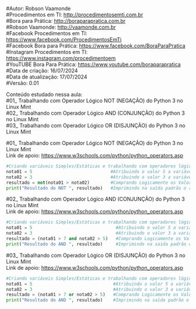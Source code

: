 #Autor: Robson Vaamonde<br>
#Procedimentos em TI: http://procedimentosemti.com.br<br>
#Bora para Prática: http://boraparapratica.com.br<br>
#Robson Vaamonde: http://vaamonde.com.br<br>
#Facebook Procedimentos em TI: https://www.facebook.com/ProcedimentosEmTi<br>
#Facebook Bora para Prática: https://www.facebook.com/BoraParaPratica<br>
#Instagram Procedimentos em TI: https://www.instagram.com/procedimentoem<br>
#YouTUBE Bora Para Prática: https://www.youtube.com/boraparapratica<br>
#Data de criação: 16/07/2024<br>
#Data de atualização: 17/07/2024<br>
#Versão: 0.01<br>

Conteúdo estudado nessa aula:<br>
#01_ Trabalhando com Operador Lógico NOT (NEGAÇÃO) do Python 3 no Linux Mint<br>
#02_ Trabalhando com Operador Lógico AND (CONJUNÇÃO) do Python 3 no Linux Mint<br>
#03_ Trabalhando com Operador Lógico OR (DISJUNÇÃO) do Python 3 no Linux Mint<br>

#01_ Trabalhando com Operador Lógico NOT (NEGAÇÃO) do Python 3 no Linux Mint<br>
Link de apoio: https://www.w3schools.com/python/python_operators.asp
```python
#Criando variáveis Simples/Estáticas e trabalhando com operadores lógicos
nota01 = 5                              #Atribuindo o valor 5 a variável nota01
nota02 = 3                              #Atribuindo o valor 3 a variável nota02
resultado = not(nota01 > nota02)        #Comprando Logicamente os Valores e alterado seu valor Lógico
print("Resultado do NOT ", resultado)   #Imprimindo na saída padrão o resultado da operação lógica NOT
```

#02_ Trabalhando com Operador Lógico AND (CONJUNÇÃO) do Python 3 no Linux Mint<br>
Link de apoio: https://www.w3schools.com/python/python_operators.asp
```python
#Criando variáveis Simples/Estáticas e trabalhando com operadores lógicos
nota01 = 5                                #Atribuindo o valor 5 a variável nota01
nota02 = 3                                #Atribuindo o valor 3 a variável nota02
resultado = (nota01 > 7 and nota02 > 5)   #Comprando Logicamente os Valores e mantendo o valor Lógico
print("Resultado do AND ", resultado)     #Imprimindo na saída padrão o resultado da operação lógica AND
```

#03_ Trabalhando com Operador Lógico OR (DISJUNÇÃO) do Python 3 no Linux Mint<br>
Link de apoio: https://www.w3schools.com/python/python_operators.asp
```python
#Criando variáveis Simples/Estáticas e trabalhando com operadores lógicos
nota01 = 5                               #Atribuindo o valor 5 a variável nota01
nota02 = 3                               #Atribuindo o valor 3 a variável nota02
resultado = (nota01 > 7 or nota02 > 5)   #Comprando Logicamente os Valores e mantendo o valor Lógico
print("Resultado do AND ", resultado)    #Imprimindo na saída padrão o resultado da operação lógica OR
```
